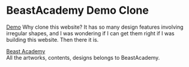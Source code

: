 # BeastAcademy Demo Clone

[Demo](https://cptdoraemon.github.io/beast-academy-clone/)
Why clone this website? It has so many design features involving irregular shapes, 
and I was wondering if I can get them right if I was building this website. Then there it is.


[Beast Academy](https://beastacademy.com/demo/school)  
All the artworks, contents, designs belongs to BeastAcademy.
